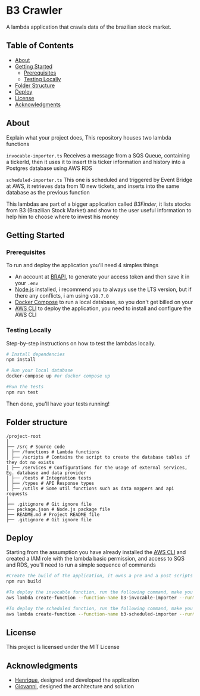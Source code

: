 # B3 Crawler

A lambda application that crawls data of the brazilian stock market.

## Table of Contents

- [About](#about)
- [Getting Started](#getting-started)
  - [Prerequisites](#prerequisites)
  - [Testing Locally](#testing-locally)
- [Folder Structure](#folder-structure)
- [Deploy](#deploy)
- [License](#license)
- [Acknowledgments](#acknowledgments)

## About

Explain what your project does,
This repository houses two lambda functions

`invocable-importer.ts`
Receives a message from a SQS Queue, containing a tickerId, then it uses it to insert this ticker information and history into a Postgres database using AWS RDS

`scheduled-importer.ts`
This one is scheduled and triggered by Event Bridge at AWS, it retrieves data from 10 new tickets, and inserts into the same database as the previous function

This lambdas are part of a bigger application called *B3Finder*, it lists stocks from B3 (Brazilian Stock Market) and show to the user useful information to help him to choose where to invest his money

## Getting Started
### Prerequisites

To run and deploy the application you'll need 4 simples things

- An account at [BRAPI](https://brapi.dev/), to generate your access token and then save it in your `.env` 
- [Node.js](https://nodejs.org/en) installed, i recommend you to always use the LTS version, but if there any conflicts, i am using `v18.7.0`
- [Docker Compose](https://docs.docker.com/compose/) to run a local database, so you don't get billed on your
- [AWS CLI](https://docs.aws.amazon.com/cli/) to deploy the application, you need to install and configure the AWS CLI

### Testing Locally

Step-by-step instructions on how to test the lambdas locally.

```bash
# Install dependencies 
npm install

# Run your local database
docker-compose up #or docker compose up

#Run the tests
npm run test

```
Then done, you'll have your tests running!

## Folder structure

```
/project-root
│
├── /src # Source code
│ ├── /functions # Lambda functions
│ ├── /scripts # Contains the script to create the database tables if they dot no exists
│ ├── /services # Configurations for the usage of external services, Eg. database and data provider
│ ├── /tests # Integration tests
│ ├── /types # API Response types
│ ├── /utils # Some util functions such as data mappers and api requests
│
├── .gitignore # Git ignore file
├── package.json # Node.js package file
├── README.md # Project README file
├── .gitignore # Git ignore file
```

## Deploy 

Starting from the assumption you have already installed the [AWS CLI](#prerequisites) and created a IAM role with the lambda basic permission, and access to SQS and RDS, you'll need to run a simple sequence of commands

```bash
#Create the build of the application, it owns a pre and a post scripts as you can se in the package.json ile
npm run build

#To deploy the invocable function, run the following command, make you sure have created 
aws lambda create-function --function-name b3-invocable-importer --runtime "nodejs18.x" --role arn:aws:iam::12345678910:role/your-lambda-role --zip-file "fileb://dist/invocable-importer-importer.zip" --handler invocable-importer.handler

#To deploy the scheduled function, run the following command, make you sure have created 
aws lambda create-function --function-name b3-scheduled-importer --runtime "nodejs18.x" --role arn:aws:iam::12345678910:role/your-lambda-role --zip-file "fileb://dist/scheduled-importer-importer.zip" --handler scheduled-importer.handler
```

## License

This project is licensed under the MIT License 

## Acknowledgments

 - [Henrique](https://www.linkedin.com/in/henriquecds/), designed and developed the application
 - [Giovanni](https://www.linkedin.com/in/giovanni-sacchitiello), designed the architecture and solution


